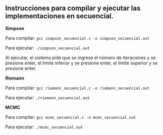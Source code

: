## Instrucciones para compilar y ejecutar las implementaciones en secuencial.


__Simpson__

Para compilar: `gcc simpson_secuencial.c -o simpson_secuencial.out`

Para ejecutar: `./simpson_secuencial.out`

Al ejecutar, el sistema pide que se ingrese el número de iteraciones y se presione enter, el limite inferior y se presione enter, el limite superior y se presione enter.


__Riemann__

Para compilar: `gcc riemann_secuencial.c -o riemann_secuencial.out`

Para ejecutar: `./riemann_secuencial.out`


__MCMC__

Para compilar: `gcc mcmc_secuencial.c -o mcmc_secuencial.out`

Para ejecutar: `./mcmc_secuencial.out`

